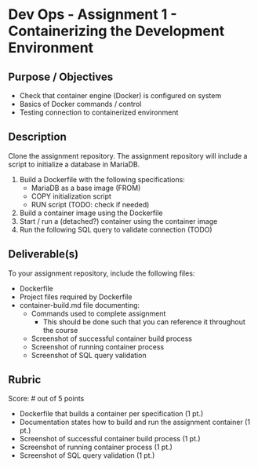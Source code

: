 # Dev Ops - Assignment 1 - Containerizing the Development Environment

## Purpose / Objectives

- Check that container engine (Docker) is configured on system
- Basics of Docker commands / control
- Testing connection to containerized environment

## Description

Clone the assignment repository.  The assignment repository will include a script to initialize a database in MariaDB.

1. Build a Dockerfile with the following specifications:
    - MariaDB as a base image (FROM)
    - COPY initialization script
    - RUN script (TODO: check if needed)
2. Build a container image using the Dockerfile
3. Start / run a (detached?) container using the container image
3. Run the following SQL query to validate connection (TODO)

## Deliverable(s)

To your assignment repository, include the following files:

- Dockerfile
- Project files required by Dockerfile
- container-build.md file documenting:
  - Commands used to complete assignment
    - This should be done such that you can reference it throughout the course
  - Screenshot of successful container build process 
  - Screenshot of running container process
  - Screenshot of SQL query validation

## Rubric

Score: # out of 5 points

- Dockerfile that builds a container per specification (1 pt.)
- Documentation states how to build and run the assignment container (1 pt.)
- Screenshot of successful container build process (1 pt.)
- Screenshot of running container process (1 pt.)
- Screenshot of SQL query validation (1 pt.)
